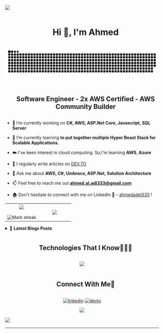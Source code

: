 <!--horizontal divider(gradiant)-->
<img src="https://user-images.githubusercontent.com/73097560/115834477-dbab4500-a447-11eb-908a-139a6edaec5c.gif">

<!--h1 without bottom border-->
<div id="user-content-toc">
  <ul align="center">
    <summary><h1 style="display: inline-block">Hi 👋, I'm Ahmed</h1></summary>
  </ul>
</div>


<!--- snake -->
<div align="center">
  <img  src="https://github.com/1999AZZAR/1999AZZAR/blob/readme/resources/img/grid-snake.svg"
       alt="snake" /></a>
</div>


<!--h2 without bottom border-->
<div id="user-content-toc">
  <ul align="center">
    <summary><h2 style="display: inline-block">Software Engineer - 2x AWS Certified - AWS Community Builder</h2></summary>
  </ul>
</div>


<!--Intro start-->
- 🔭 I’m currently working on **C#, AWS, ASP.Net Core, Javascript, SQL Server**

- 🌱 I’m currently learning **to put together multiple Hyper Beast Stack for Scalable Applications.**

- ☁️ I've keen interest in cloud computing. So,I'm learning **AWS**, **Azure**

- 📝 I regularly write articles on [DEV.TO](https://dev.to/ahmedadel)

- 💬 Ask me about **AWS, C#, Umbraco, ASP.Net, Solution Architecture**

- 📫 Feel free to reach me out **ahmed.al.adl333@gmail.com**

- 🏠 Don't hesitate to connect with me on LinkedIn **👋** –  [ahmedadel333](https://www.linkedin.com/in/ahmedadel333/) !
<!--Intro end-->



<!--- stats & Trophy (start) -->
<p align="center">
  <!--- stats (start) -->
<table align="center">
<tr border="none">
<td width="50%" align="center">
  
  <img  align="center"  src="https://github-readme-stats.vercel.app/api?username=ahmed-adel3&theme=dark&show_icons=true&count_private=true" />
  <br></br>
  <img  title="🔥 Get streak stats for your profile at git.io/streak-stats" alt="Mark streak" src="https://github-readme-streak-stats.herokuapp.com/?user=ahmed-adel3&theme=dark&hide_border=false" /> 
</td>

<td width="50%" align="center">

  <img  align="center"  src="https://github-readme-stats.anuraghazra1.vercel.app/api/top-langs/?username=ahmed-adel3&theme=dark&hide_border=false&no-bg=true&no-frame=true&langs_count=10"/>
  
  </td>
</tr>
</table>

<details>
    <summary>&#128240 <b>Latest Blogs Posts</b></summary><br/>

<!-- BLOG-POST-LIST:START -->
- [Low Level Design - Logging Framework](https://dev.to/ahmedadel/low-level-design-logging-framework-n12)
- [Mountpoint for Amazon S3 is now generally available and ready for production workloads 🚀](https://dev.to/aws-builders/mountpoint-for-amazon-s3-is-now-generally-available-and-ready-for-production-workloads-1kdl)
- [AWS Multi-Region Fundamentals - WhitePaper Summary](https://dev.to/aws-builders/aws-multi-region-fundamentals-whitepaper-summary-nbg)
- [A quick overview about AWS Application Composer](https://dev.to/aws-builders/a-quick-overview-about-aws-application-composer-30h1)
- [Create your logging server for 4$ monthly !](https://dev.to/aws-builders/create-your-logging-server-for-4-monthly--fhj)
- [Create your own Image CDN using AWS CloudFormation and AWS Lamda](https://dev.to/aws-builders/create-your-own-image-cdn-using-aws-cloudformation-and-aws-lamda-2mj5)
<!-- BLOG-POST-LIST:END -->

</details>
<!--- stats (end) -->

<!--- trophy (start)
<div align=center>
  <a href="https://github.com/ryo-ma/github-profile-trophy" title="Go to Source">
      <img align="center" width=84% src="https://github-profile-trophy.vercel.app/?username=ahmed-adel3&theme=radical&row=1&column=7&margin-h=15&margin-w=5&no-bg=true" alt="TROPHY" />
    </a>
</div>
trophy (start) -->


</p>        
<!--- stats (end) -->


<!--h1 without bottom border-->
<div id="user-content-toc">
  <ul align="center">
    <summary><h2 style="display: inline-block">Technologies That I Know👨🏻‍💻</h2></summary>
  </ul>
</div>
<!--tech stack icons-->
<p align="center">
  <a href="https://skillicons.dev">
    <img src="https://skillicons.dev/icons?i=dotnet,cs,aws,azure,git,docker,visualstudio,vscode,devto,postgres,dynamodb,firebase,github,html,js,bootstrap,linux,md,mysql,postman,py,react,ts,vscode,jquery,ai&perline=14" />
  </a>
</p>


<!-- Connect with me -->
<!--h2 without bottom border-->
<div id="user-content-toc">
  <ul align="center">
    <summary><h2 style="display: inline-block">Connect With Me🤝</h2></summary>
  </ul>
</div>

<!--icons and links-->
<p align="center">
<a href="https://www.linkedin.com/in/ahmed-adel3/" target="blank"><img align="center" src="https://user-images.githubusercontent.com/88904952/234979284-68c11d7f-1acc-4f0c-ac78-044e1037d7b0.png" alt="linkedin" height="50" width="50" /></a>
<a href="https://dev.to/ahmedadel" target="blank"><img align="center" src="[https://user-images.githubusercontent.com/88904952/234982196-562aea17-5532-4550-8c08-1c7cb994a541.png](https://media.dev.to/cdn-cgi/image/quality=100/https://dev-to-uploads.s3.amazonaws.com/uploads/logos/resized_logo_UQww2soKuUsjaOGNB38o.png)" alt="devto" height="50" width="50" /></a>
</p>


<!--profile visit count-->
<div align="center">
  
[![](https://visitcount.itsvg.in/api?id=ahmed-adel3&icon=3&color=6)](https://visitcount.itsvg.in)
  
</div>


<!--horizontal divider(gradiant)-->
<img src="https://user-images.githubusercontent.com/73097560/115834477-dbab4500-a447-11eb-908a-139a6edaec5c.gif">

----------------------------------------------------------------------
